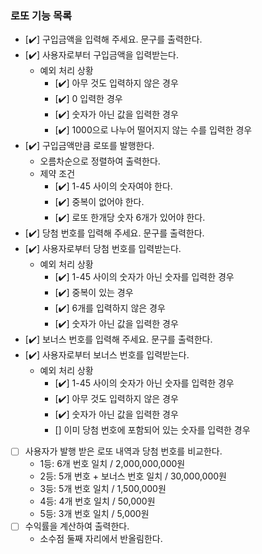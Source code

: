 ### 로또 기능 목록

- [✔️] 구입금액을 입력해 주세요. 문구를 출력한다.
- [✔️] 사용자로부터 구입금액을 입력받는다.
  - 예외 처리 상황
    - [✔️] 아무 것도 입력하지 않은 경우
    - [✔️] 0 입력한 경우
    - [✔️] 숫자가 아닌 값을 입력한 경우
    - [✔️] 1000으로 나누어 떨어지지 않는 수를 입력한 경우
- [✔️] 구입금액만큼 로또를 발행한다.
  - 오름차순으로 정렬하여 출력한다.
  - 제약 조건
    - [✔️] 1-45 사이의 숫자여야 한다.
    - [✔️] 중복이 없어야 한다.
    - [✔️] 로또 한개당 숫자 6개가 있어야 한다.
- [✔️] 당첨 번호를 입력해 주세요. 문구를 출력한다.
- [✔️] 사용자로부터 당첨 번호를 입력받는다.
  - 예외 처리 상황
    - [✔️] 1-45 사이의 숫자가 아닌 숫자를 입력한 경우
    - [✔️] 중복이 있는 경우
    - [✔️] 6개를 입력하지 않은 경우
    - [✔️] 숫자가 아닌 값을 입력한 경우
- [✔️] 보너스 번호를 입력해 주세요. 문구를 출력한다.
- [✔️] 사용자로부터 보너스 번호를 입력받는다.
  - 예외 처리 상황
    - [✔️] 1-45 사이의 숫자가 아닌 숫자를 입력한 경우
    - [✔️] 아무 것도 입력하지 않은 경우
    - [✔️] 숫자가 아닌 값을 입력한 경우
    - [] 이미 당첨 번호에 포함되어 있는 숫자를 입력한 경우
- [ ] 사용자가 발행 받은 로또 내역과 당첨 번호를 비교한다.
  - 1등: 6개 번호 일치 / 2,000,000,000원
  - 2등: 5개 번호 + 보너스 번호 일치 / 30,000,000원
  - 3등: 5개 번호 일치 / 1,500,000원
  - 4등: 4개 번호 일치 / 50,000원
  - 5등: 3개 번호 일치 / 5,000원
- [ ] 수익률을 계산하여 출력한다.
  - 소수점 둘째 자리에서 반올림한다.
